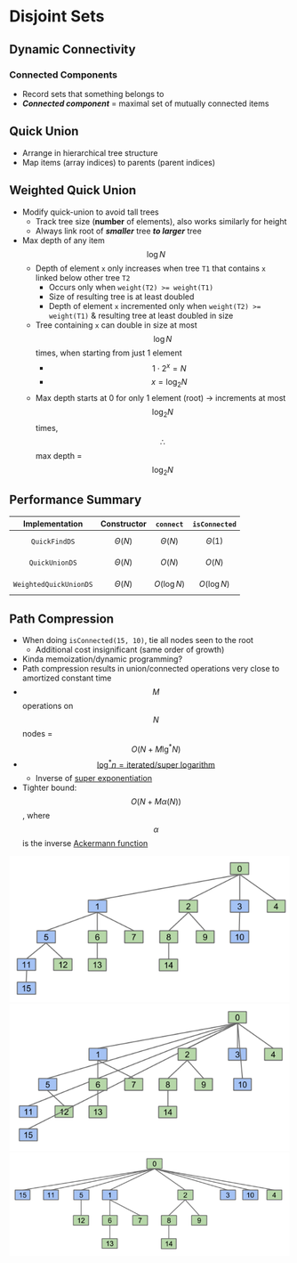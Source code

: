 # Disjoint Sets

## Dynamic Connectivity
### Connected Components
* Record sets that something belongs to
* ***Connected component*** = maximal set of mutually connected items

## Quick Union
* Arrange in hierarchical tree structure
* Map items (array indices) to parents (parent indices)

## Weighted Quick Union
* Modify quick-union to avoid tall trees
    * Track tree size (**number** of elements), also works similarly for height
    * Always link root of ***smaller*** tree ***to larger*** tree
* Max depth of any item $$\log{N}$$
    * Depth of element `x` only increases when tree `T1` that contains `x` linked below other tree `T2`
        * Occurs only when `weight(T2) >= weight(T1)`
        * Size of resulting tree is at least doubled
        * Depth of element `x` incremented only when `weight(T2) >= weight(T1)` & resulting tree at least doubled in size
    * Tree containing `x` can double in size at most $$\log{N}$$ times, when starting from just 1 element
        * $$1 \cdot 2^x = N$$
        * $$x = \log_{2}{N}$$
    * Max depth starts at 0 for only 1 element (root) → increments at most $$\log_{2}{N}$$ times, $$\therefore$$ max depth = $$\log_{2}{N}$$

## Performance Summary
| Implementation | Constructor   | `connect`      | `isConnected`  |
|:--------------:|:-------------:|:--------------:|:--------------:|
| `QuickFindDS` | $$\Theta(N)$$ | $$\Theta(N)$$       | $$\Theta(1)$$       |
| `QuickUnionDS` | $$\Theta(N)$$ | $$O(N)$$       | $$O(N)$$       |
| `WeightedQuickUnionDS` | $$\Theta(N)$$ | $$O(\log{N})$$ | $$O(\log{N})$$ |

## Path Compression
* When doing `isConnected(15, 10)`, tie all nodes seen to the root
    * Additional cost insignificant (same order of growth)
* Kinda memoization/dynamic programming?
* Path compression results in union/connected operations very close to amortized constant time
* $$M$$ operations on $$N$$ nodes = $$O(N + M \lg^{*}{N})$$
* [$$\log^{*}{n} = \text{iterated/super logarithm}$$](https://en.wikipedia.org/wiki/Iterated_logarithm)
    * Inverse of [super exponentiation](https://en.wikipedia.org/wiki/Tetration)
* Tighter bound: $$O(N + M \alpha(N))$$, where $$\alpha$$ is the inverse [Ackermann function](https://en.wikipedia.org/wiki/Ackermann_function)

<p align="center">
    <img src="weighted.png">
    <br>
    <img src="dynamic.png">
    <br>
    <img src="nazca.png">
</p>

